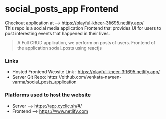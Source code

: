 # social_posts_app Frontend
Checkout application at --> https://playful-kheer-3ff695.netlify.app/
<br>This repo is a social media application Frontend that provides UI for users to post interesting events that happened in their lives.

> A Full CRUD application, we perform on posts of users. Frontend of the application social_posts using reactjs

### Links
- Hosted Frontend Website Link : https://playful-kheer-3ff695.netlify.app/
- Server Git Repo: https://github.com/venkata-naveen-varma/social_posts_application

### Platforms used to host the website
- Server --> https://app.cyclic.sh/#/
- Frontend --> https://www.netlify.com